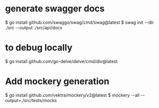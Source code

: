 # generate swagger docs

$ go install github.com/swaggo/swag/cmd/swag@latest
$ swag init --dir ./src --output ./src/api/docs

# to debug locally

$ go install github.com/go-delve/delve/cmd/dlv@latest

# Add mockery generation

$ go install github.com/vektra/mockery/v2@latest
$ mockery --all --output=./src/tests/mocks
